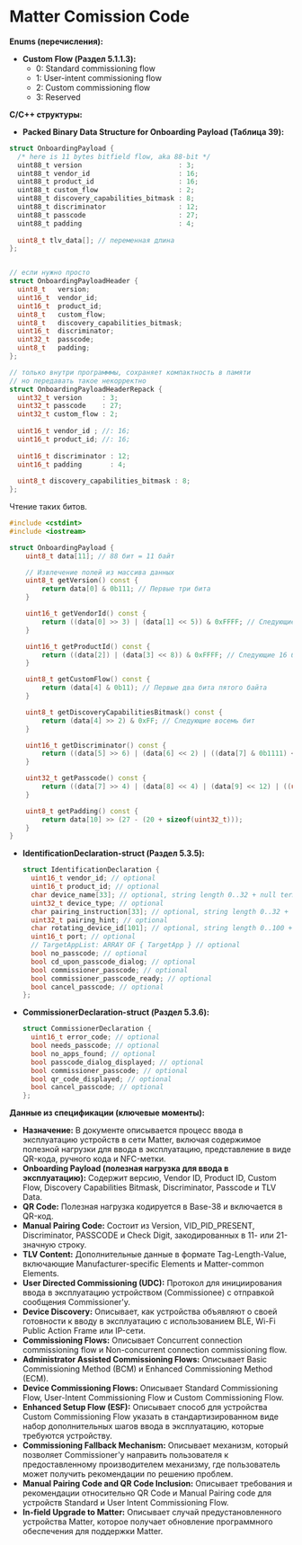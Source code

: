 # Matter Comission Code

**Enums (перечисления):**

* **Custom Flow (Раздел 5.1.1.3):**
  * 0: Standard commissioning flow
  * 1: User-intent commissioning flow
  * 2: Custom commissioning flow
  * 3: Reserved

**C/C++ структуры:**

* **Packed Binary Data Structure for Onboarding Payload (Таблица 39):**

```c
struct OnboardingPayload {
  /* here is 11 bytes bitfield flow, aka 88-bit */
  uint88_t version                        : 3;
  uint88_t vendor_id                      : 16;
  uint88_t product_id                     : 16;
  uint88_t custom_flow                    : 2;
  uint88_t discovery_capabilities_bitmask : 8;
  uint88_t discriminator                  : 12;
  uint88_t passcode                       : 27;
  uint88_t padding                        : 4;
  
  uint8_t tlv_data[]; // переменная длина
};
```


```c

// если нужно просто
struct OnboardingPayloadHeader {
  uint8_t   version;
  uint16_t  vendor_id;
  uint16_t  product_id;
  uint8_t   custom_flow;
  uint8_t   discovery_capabilities_bitmask;
  uint16_t  discriminator;
  uint32_t  passcode;
  uint8_t   padding;
};

// только внутри программмы, сохраняет компактность в памяти
// но передавать такое некорректно
struct OnboardingPayloadHeaderRepack {
  uint32_t version     : 3;
  uint32_t passcode    : 27;
  uint32_t custom_flow : 2;
  
  uint16_t vendor_id ; //: 16;
  uint16_t product_id; //: 16;
  
  uint16_t discriminator : 12;
  uint16_t padding       : 4;
  
  uint8_t discovery_capabilities_bitmask : 8;
};
```

Чтение таких битов.
	
```cpp
#include <cstdint>
#include <iostream>

struct OnboardingPayload {
    uint8_t data[11]; // 88 бит = 11 байт

    // Извлечение полей из массива данных
    uint8_t getVersion() const {
        return data[0] & 0b111; // Первые три бита
    }

    uint16_t getVendorId() const {
        return ((data[0] >> 3) | (data[1] << 5)) & 0xFFFF; // Следующие 16 бит
    }

    uint16_t getProductId() const {
        return ((data[2]) | (data[3] << 8)) & 0xFFFF; // Следующие 16 бит
    }

    uint8_t getCustomFlow() const {
        return (data[4] & 0b11); // Первые два бита пятого байта
    }

    uint8_t getDiscoveryCapabilitiesBitmask() const {
        return (data[4] >> 2) & 0xFF; // Следующие восемь бит
    }

    uint16_t getDiscriminator() const {
        return ((data[5] >> 6) | (data[6] << 2) | ((data[7] & 0b1111) << 10)) & 0xFFF; // Следующие двенадцать бит
    }

    uint32_t getPasscode() const {
        return ((data[7] >> 4) | (data[8] << 4) | (data[9] << 12) | ((uint32_t)(data[10]) << 20)) & ((1u << 27) - 1); // Следующие двадцать семь бит
    }

    uint8_t getPadding() const {
        return data[10] >> (27 - (20 + sizeof(uint32_t)));
    }
}
```

* **IdentificationDeclaration-struct (Раздел 5.3.5):**

    ```c
    struct IdentificationDeclaration {
      uint16_t vendor_id; // optional
      uint16_t product_id; // optional
      char device_name[33]; // optional, string length 0..32 + null terminator
      uint32_t device_type; // optional
      char pairing_instruction[33]; // optional, string length 0..32 + null terminator
      uint32_t pairing_hint; // optional
      char rotating_device_id[101]; // optional, string length 0..100 + null terminator
      uint16_t port; // optional
      // TargetAppList: ARRAY OF { TargetApp } // optional
      bool no_passcode; // optional
      bool cd_upon_passcode_dialog; // optional
      bool commissioner_passcode; // optional
      bool commissioner_passcode_ready; // optional
      bool cancel_passcode; // optional
    };
    ```

* **CommissionerDeclaration-struct (Раздел 5.3.6):**

    ```c
    struct CommissionerDeclaration {
      uint16_t error_code; // optional
      bool needs_passcode; // optional
      bool no_apps_found; // optional
      bool passcode_dialog_displayed; // optional
      bool commissioner_passcode; // optional
      bool qr_code_displayed; // optional
      bool cancel_passcode; // optional
    };
    ```

**Данные из спецификации (ключевые моменты):**

* **Назначение:** В документе описывается процесс ввода в эксплуатацию устройств в сети Matter, включая содержимое полезной нагрузки для ввода в эксплуатацию, представление в виде QR-кода, ручного кода и NFC-метки.
* **Onboarding Payload (полезная нагрузка для ввода в эксплуатацию):** Содержит версию, Vendor ID, Product ID, Custom Flow, Discovery Capabilities Bitmask, Discriminator, Passcode и TLV Data.
* **QR Code:** Полезная нагрузка кодируется в Base-38 и включается в QR-код.
* **Manual Pairing Code:** Состоит из Version, VID\_PID\_PRESENT, Discriminator, PASSCODE и Check Digit, закодированных в 11- или 21-значную строку.
* **TLV Content:** Дополнительные данные в формате Tag-Length-Value, включающие Manufacturer-specific Elements и Matter-common Elements.
* **User Directed Commissioning (UDC):** Протокол для инициирования ввода в эксплуатацию устройством (Commissionee) с отправкой сообщения Commissioner'у.
* **Device Discovery:** Описывает, как устройства объявляют о своей готовности к вводу в эксплуатацию с использованием BLE, Wi-Fi Public Action Frame или IP-сети.
* **Commissioning Flows:** Описывает Concurrent connection commissioning flow и Non-concurrent connection commissioning flow.
* **Administrator Assisted Commissioning Flows:** Описывает Basic Commissioning Method (BCM) и Enhanced Commissioning Method (ECM).
* **Device Commissioning Flows:** Описывает Standard Commissioning Flow, User-Intent Commissioning Flow и Custom Commissioning Flow.
* **Enhanced Setup Flow (ESF):** Описывает способ для устройства Custom Commissioning Flow указать в стандартизированном виде набор дополнительных шагов ввода в эксплуатацию, которые требуются устройству.
* **Commissioning Fallback Mechanism:** Описывает механизм, который позволяет Commissioner'у направить пользователя к предоставленному производителем механизму, где пользователь может получить рекомендации по решению проблем.
* **Manual Pairing Code and QR Code Inclusion:** Описывает требования и рекомендации относительно QR Code и Manual Pairing code для устройств Standard и User Intent Commissioning Flow.
* **In-field Upgrade to Matter:** Описывает случай предустановленного устройства Matter, которое получает обновление программного обеспечения для поддержки Matter.
